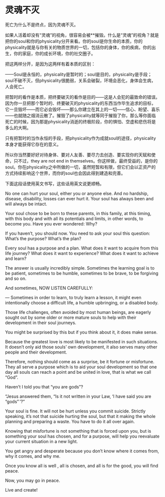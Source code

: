 # 灵魂不灭

死亡为什么不是终点，因为灵魂不灭。

如果人活着却没有“灵魂”的视角，很容易会被**摧毁。什么是“灵魂”的视角？就是把你的soul和你的physicality分开来看。你的soul是你生命的本质，你的physicality就是与你有关的物质世界的一切，包括你的身体，你的疾病，你的出生，你的家庭，你的成长环境，你的社交圈子。

把这两样分开，是因为这两样有着本质的区别：

——Soul是永恒的，physicality是暂时的；soul是目的，physicality是手段；soul不破不灭，但physicality很脆弱，关系会破裂，环境会恶化，身体会生病，人会死亡。

把暂时的看作是本质，把终要破灭的看作是目的——这是人会犯的最致命的错误。因为你一旦把那个暂时的、终要破灭的physicality的东西当作毕生追求的目标，它一旦毁坏——而它必会毁坏——那么你建立在其上的一切——信心、盼望、喜乐——也就随之烟消云散了。摧毁了physicality就等同于摧毁了你，那么等你面临死亡的时候，因为那是physicality消逝的终极阶段，你的惧怕、空虚和悲伤将是多么的大啊。

只有把暂时的当作永恒的手段，把physicality作为成就soul的途径，physicality本身才能获得它存在的意义。

所以你当然要好好对待身体、要对人友善、要尽力去创造、要实现你的天赋和使命，只不过，they are not end in themselves。你这样做，最终受益的，是你的soul。你在physicality之中所做的一切，虽然短暂和有限，但它们会以正资产的方式持续影响这个世界，而你的soul也会因此得到建造和完善。

下面这段话使用英文书写，这些话用英文说更顺畅。



No one can hurt your soul, either you or anyone else. And no hardship, disease, disability, losses can ever hurt it. Your soul has always been and will always be intact.

Your soul chose to be born to these parents, in this family, at this timing, with this body and with all its potentials and limits, in other words, to become you. Have you ever wondered: Why?

If you haven’t, you should now. You need to ask your soul this question: What’s the purpose? What’s the plan?

Every soul has a purpose and a plan. What does it want to acquire from this life journey? What does it want to experience? What does it want to achieve and learn?

The answer is usually incredibly simple. Sometimes the learning goal is to be patient, sometimes to be humble, sometimes to be brave, to be forgiving and so on.

And sometimes, NOW LISTEN CAREFULLY:

— Sometimes in order to learn, to truly learn a lesson, it might even intentionally choose a difficult life, a humble upbringing, or a disabled body.

Those life challenges, often avoided by most human beings, are eagerly sought out by some older or more mature souls to help with their development in their soul journeys.

You might be surprised by this but if you think about it, it does make sense.

Because the greatest love is most likely to be manifested in such situations. It doesn’t only aid those souls’ own development, it also serves many other people and their development.

Therefore, nothing should come as a surprise, be it fortune or misfortune. They all serve a purpose which is to aid your soul development so that one day all souls can reach a point and be united in love, that is what we call “God”.

Haven’t I told you that “you are gods”?

“Jesus answered them, “Is it not written in your Law, ‘I have said you are “gods” ’?”

Your soul is fine. It will not be hurt unless you commit suicide. Strictly speaking, it’s not that suicide hurting the soul, but that it making the whole planning and preparing a waste. You have to do it all over again.

Knowing that misfortune is not something that is forced upon you, but is something your soul has chosen, and for a purpose, will help you reevaluate your current situation in a new light.

You get angry and desperate because you don’t know where it comes from, why it comes, and why me.

Once you know all is well , all is chosen, and all is for the good, you will find peace.

Now, you may go in peace. 

Live and create!
